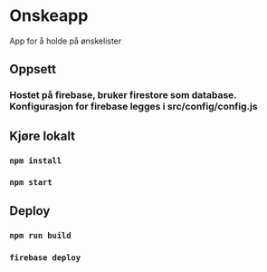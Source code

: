 # Onskeapp

App for å holde på ønskelister

## Oppsett

### Hostet på firebase, bruker firestore som database. Konfigurasjon for firebase legges i src/config/config.js
## Kjøre lokalt

### `npm install`
### `npm start`

## Deploy

### `npm run build`
### `firebase deploy`

